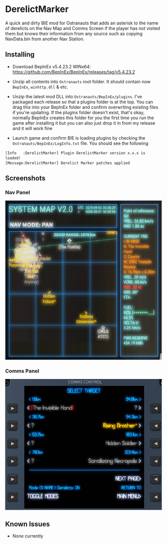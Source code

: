 # DerelictMarker

A quick and dirty BIE mod for Ostranauts that adds an asterisk to the name of derelicts on the Nav Map and Comms Screen if the player has not visited them but knows their information from any source such as copying NavData.bin from another Nav Station.

## Installing

- Download BepInEx v5.4.23.2 WINx64: <https://github.com/BepInEx/BepInEx/releases/tag/v5.4.23.2>

- Unzip all contents into `Ostranauts` root folder. It should contain now `BepInEx`, `winhttp.dll` & etc.

- Unzip the latest mod DLL into `Ostranauts/BepInEx/plugins`. I've packaged each release so that a plugins folder is at the top. You can drag this into your BepInEx folder and confirm overwriting existing files if you're updating. If the plugins folder doesn't exist, that's okay, normally BepInEx creates this folder for you the first time you run the game after installing it but you can also just drop it in from my release and it will work fine

- Launch game and confirm BIE is loading plugins by checking the `Ostranauts/BepInEx/LogInfo.txt` file. You should see the following

```plaintext
[Info   :DerelictMarker] Plugin DerelictMarker version x.x.x is loaded!
[Message:DerelictMarker] Derelict Marker patches applied
```

## Screenshots

### Nav Panel

![alt text](media/NavPanel.jpg "Nav Panel Example")

### Comms Panel

![alt text](media/CommsPanel.jpg "Comms Panel Example")

## Known Issues

- None currently
